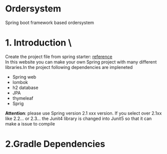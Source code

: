 # Ordersystem
Spring boot framework based ordersystem


# 1. Introduction   \
Create the project file from spring starter: [reference](https://start.spring.io/)   \
In this website you can make your own Spring project with many different libraries.In the project following dependencies are impleneted 

- Spring web 
- lombok
- h2 database
- JPA
- thymeleaf
- Sprig

**Attention**: please use Spring version 2.1 xxx version. If you select over 2.1xx like 2.2... or 2.3... the Junit4 library is changed into Junit5 so that it can make a issue to compile

# 2.Gradle Dependencies 






